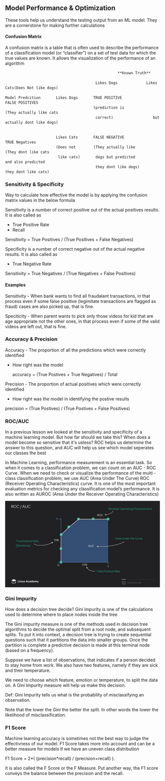 ## Model Performance & Optimization
These tools help us understand the testing output from an ML model. They are a cornerstone for making further calculations

#### Confusion Matrix
A confusion matrix is a table that is often used to describe the performance of a classification model (or “classifier”) on a set of test data for which the true values are known. It allows the visualization of the performance of an algorithm

```
                                                   **Known Truth**
                                    
                                         Likes Dogs             Likes Cats(Does Not like dogs)

Model Predcition       Likes Dogs       TRUE POSITIVE                 FALSE POSITIVES
                                        (prediction is             (They actually like cats
                                         correct)                  but actually dont like dogs)

      
                       Likes Cats       FALSE NEGATIVE               TRUE Negatives
                       (Does not        (They actually like           (They dont like cats 
                        like cats)       dogs but predicted           and also predicted 
                                         they dont like dogs)         they dont like cats)
```

### Sensitivity & Specificity
Way to calculate how effective the model is by applying the confusion matrix values in the below formula

Sensitivity is a number of correct positive out of the actual positives results. It is also called as 
  - True Positive Rate
  - Recall
  
  Sensitivity = True Positives / (True Positives + False Negatives)
  
Specificity is a number of correct negative out of the actual negative results. It is also called as
  - True Negative Rate
  
  Sensitivity = True Negatives / (True Negatives + False Positives)
  
#### Examples 

Sensitivity - When bank wants to find all fraudalant transactions, in that process even if some false positive (legimitate transactions are flagged as fraud) cases are also picked up, that is fine. 

Speciticity - When parent wants to pick only those videos for kid that are age appropriate not the other ones, in that process even if some of the valid videos are left out, that is fine.


### Accuracy & Precision

Accuracy - The proportion of all the predictions which were correctly identified
  - How right was the model
  
    accuracy = (True Postives + True Negatives) / Total

Precision - The proportion of actual positives which were correctly identified
  - How right was the model in identifying the postive results
  
   precision = (True Postives) / (True Postives + False Positives)
   
### ROC/AUC

In a previous lesson we looked at the sensitivity and specificity of a machine learning model. But how far should we take this? When does a model become so sensitive that it's usless? ROC helps us determine the answer to this question, and AUC will help us see which model seperates our classes the best

In Machine Learning, performance measurement is an essential task. So when it comes to a classification problem, we can count on an AUC - ROC Curve. When we need to check or visualize the performance of the multi - class classification problem, we use AUC (Area Under The Curve) ROC (Receiver Operating Characteristics) curve. It is one of the most important evaluation metrics for checking any classification model’s performance. It is also written as AUROC (Area Under the Receiver Operating Characteristics)

![](https://github.com/anuragal/aws/blob/master/ML/ROC_AUC.png)

### Gini Impurity

How does a decision tree decide? Gini impurity is one of the calculations used to determine where to place nodes inside the tree

The Gini impurity measure is one of the methods used in decision tree algorithms to decide the optimal split from a root node, and subsequent splits. To put it into context, a decision tree is trying to create sequential questions such that it partitions the data into smaller groups. Once the partition is complete a predictive decision is made at this terminal node (based on a frequency). 

Suppose we have a list of observations, that indicates if a person decided to stay home from work. We also have two features, namely if they are sick and their temperature.

We need to choose which feature, emotion or temperature, to split the data on. A Gini Impurity measure will help us make this decision.

Def: Gini Impurity tells us what is the probability of misclassifying an observation.

Note that the lower the Gini the better the split. In other words the lower the likelihood of misclassification.

### F1 Score
Machine learning accuracy is sometimes not the best way to judge the effectivness of our model. F1 Score takes more into account and can be a better measure for models if we have an uneven class distribution

F1 Score = 2*( (precision*recall) / (precision+recall) ). 

It is also called the F Score or the F Measure. Put another way, the F1 score conveys the balance between the precision and the recall.

